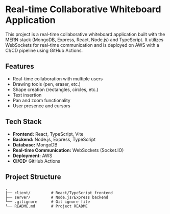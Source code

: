 # Real-time Collaborative Whiteboard Application

This project is a real-time collaborative whiteboard application built with the MERN stack (MongoDB, Express, React, Node.js) and TypeScript. It utilizes WebSockets for real-time communication and is deployed on AWS with a CI/CD pipeline using GitHub Actions.

## Features

- Real-time collaboration with multiple users
- Drawing tools (pen, eraser, etc.)
- Shape creation (rectangles, circles, etc.)
- Text insertion
- Pan and zoom functionality
- User presence and cursors

## Tech Stack

- **Frontend:** React, TypeScript, Vite
- **Backend:** Node.js, Express, TypeScript
- **Database:** MongoDB
- **Real-time Communication:** WebSockets (Socket.IO)
- **Deployment:** AWS
- **CI/CD:** GitHub Actions

## Project Structure

```
.
├── client/         # React/TypeScript frontend
├── server/         # Node.js/Express backend
└── .gitignore      # Git ignore file
└── README.md       # Project README
``` 